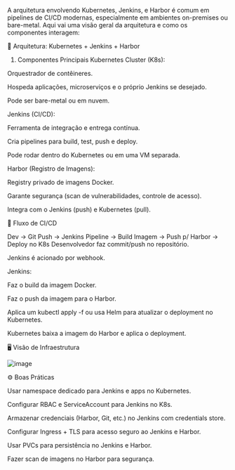 A arquitetura envolvendo Kubernetes, Jenkins, e Harbor é comum em pipelines de CI/CD modernas, especialmente em ambientes on-premises ou bare-metal. Aqui vai uma visão geral da arquitetura e como os componentes interagem:


📐 Arquitetura: Kubernetes + Jenkins + Harbor

1. Componentes Principais
Kubernetes Cluster (K8s):

Orquestrador de contêineres.

Hospeda aplicações, microserviços e o próprio Jenkins se desejado.

Pode ser bare-metal ou em nuvem.


Jenkins (CI/CD):

Ferramenta de integração e entrega contínua.

Cria pipelines para build, test, push e deploy.

Pode rodar dentro do Kubernetes ou em uma VM separada.

Harbor (Registro de Imagens):

Registry privado de imagens Docker.

Garante segurança (scan de vulnerabilidades, controle de acesso).

Integra com o Jenkins (push) e Kubernetes (pull).


🔁 Fluxo de CI/CD

Dev → Git Push → Jenkins Pipeline → Build Imagem → Push p/ Harbor → Deploy no K8s
Desenvolvedor faz commit/push no repositório.

Jenkins é acionado por webhook.

Jenkins:

Faz o build da imagem Docker.

Faz o push da imagem para o Harbor.

Aplica um kubectl apply -f ou usa Helm para atualizar o deployment no Kubernetes.

Kubernetes baixa a imagem do Harbor e aplica o deployment.


🖥️ Visão de Infraestrutura

![image](https://github.com/user-attachments/assets/ff7216b6-3c49-4d4f-a321-c52de5cb8f59)


                                
⚙️ Boas Práticas

Usar namespace dedicado para Jenkins e apps no Kubernetes.

Configurar RBAC e ServiceAccount para Jenkins no K8s.

Armazenar credenciais (Harbor, Git, etc.) no Jenkins com credentials store.

Configurar Ingress + TLS para acesso seguro ao Jenkins e Harbor.

Usar PVCs para persistência no Jenkins e Harbor.

Fazer scan de imagens no Harbor para segurança.
